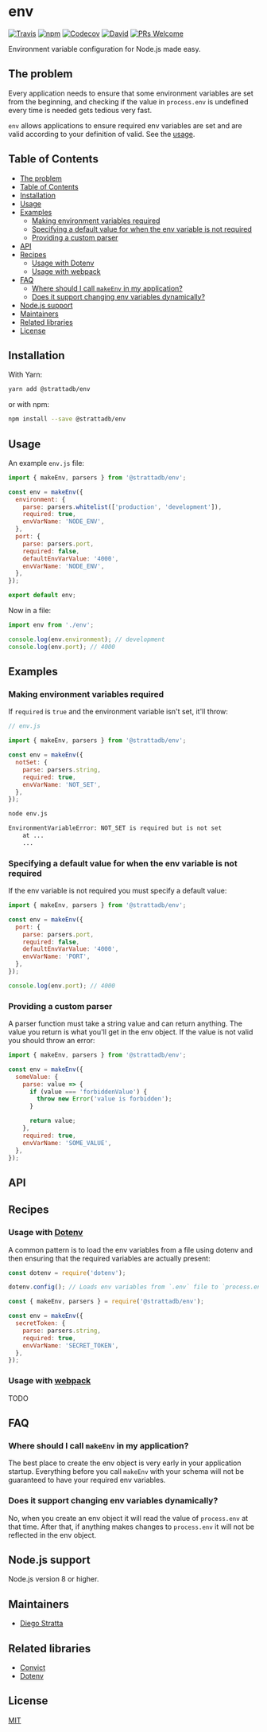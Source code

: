 # env

[![Travis](https://img.shields.io/travis/com/strattadb/env/develop.svg?style=for-the-badge)](https://travis-ci.com/strattadb/env)
[![npm](https://img.shields.io/npm/dm/@strattadb/env.svg?style=for-the-badge)](https://www.npmjs.com/package/@strattadb/env)
[![Codecov](https://img.shields.io/codecov/c/github/strattadb/env/develop.svg?style=for-the-badge)](https://codecov.io/gh/strattadb/env)
[![David](https://img.shields.io/david/strattadb/env.svg?style=for-the-badge)](https://david-dm.org/strattadb/env)
[![PRs Welcome](https://img.shields.io/badge/PRs-welcome-brightgreen.svg?style=for-the-badge)](CONTRIBUTING.md)

Environment variable configuration for Node.js made easy.

## The problem

Every application needs to ensure that some environment variables are
set from the beginning, and checking if the value in `process.env` is undefined
every time is needed gets tedious very fast.

`env` allows applications to ensure required env variables are set and are valid according
to your definition of valid. See the [usage](#usage).

## Table of Contents

- [The problem](#the-problem)
- [Table of Contents](#table-of-contents)
- [Installation](#installation)
- [Usage](#usage)
- [Examples](#examples)
  - [Making environment variables required](#making-environment-variables-required)
  - [Specifying a default value for when the env variable is not required](#specifying-a-default-value-for-when-the-env-variable-is-not-required)
  - [Providing a custom parser](#providing-a-custom-parser)
- [API](#api)
- [Recipes](#recipes)
  - [Usage with Dotenv](#usage-with-dotenv)
  - [Usage with webpack](#usage-with-webpack)
- [FAQ](#faq)
  - [Where should I call `makeEnv` in my application?](#where-should-i-call-makeenv-in-my-application)
  - [Does it support changing env variables dynamically?](#does-it-support-changing-env-variables-dynamically)
- [Node.js support](#nodejs-support)
- [Maintainers](#maintainers)
- [Related libraries](#related-libraries)
- [License](#license)

## Installation

With Yarn:

```bash
yarn add @strattadb/env
```

or with npm:

```bash
npm install --save @strattadb/env
```

## Usage

An example `env.js` file:

```javascript
import { makeEnv, parsers } from '@strattadb/env';

const env = makeEnv({
  environment: {
    parse: parsers.whitelist(['production', 'development']),
    required: true,
    envVarName: 'NODE_ENV',
  },
  port: {
    parse: parsers.port,
    required: false,
    defaultEnvVarValue: '4000',
    envVarName: 'NODE_ENV',
  },
});

export default env;
```

Now in a file:

```javascript
import env from './env';

console.log(env.environment); // development
console.log(env.port); // 4000
```

## Examples

### Making environment variables required

If `required` is `true` and the environment variable isn't set,
it'll throw:

```javascript
// env.js

import { makeEnv, parsers } from '@strattadb/env';

const env = makeEnv({
  notSet: {
    parse: parsers.string,
    required: true,
    envVarName: 'NOT_SET',
  },
});
```

```bash
node env.js

EnvironmentVariableError: NOT_SET is required but is not set
    at ...
    ...
```

### Specifying a default value for when the env variable is not required

If the env variable is not required you must specify a default value:

```javascript
import { makeEnv, parsers } from '@strattadb/env';

const env = makeEnv({
  port: {
    parse: parsers.port,
    required: false,
    defaultEnvVarValue: '4000',
    envVarName: 'PORT',
  },
});

console.log(env.port); // 4000
```

### Providing a custom parser

A parser function must take a string value and can return anything.
The value you return is what you'll get in the env object.
If the value is not valid you should throw an error:

```javascript
import { makeEnv, parsers } from '@strattadb/env';

const env = makeEnv({
  someValue: {
    parse: value => {
      if (value === 'forbiddenValue') {
        throw new Error('value is forbidden');
      }

      return value;
    },
    required: true,
    envVarName: 'SOME_VALUE',
  },
});
```

## API

## Recipes

### Usage with [Dotenv](https://github.com/motdotla/dotenv)

A common pattern is to load the env variables from a file using dotenv
and then ensuring that the required variables are actually present:

```javascript
const dotenv = require('dotenv');

dotenv.config(); // Loads env variables from `.env` file to `process.env`.

const { makeEnv, parsers } = require('@strattadb/env');

const env = makeEnv({
  secretToken: {
    parse: parsers.string,
    required: true,
    envVarName: 'SECRET_TOKEN',
  },
});
```

### Usage with [webpack](https://github.com/webpack/webpack)

TODO

## FAQ

### Where should I call `makeEnv` in my application?

The best place to create the env object is very early
in your application startup.
Everything before you call `makeEnv` with your schema will
not be guaranteed to have your required env variables.

### Does it support changing env variables dynamically?

No, when you create an env object it will read the value of
`process.env` at that time. After that, if anything makes
changes to `process.env` it will not be reflected in the
env object.

## Node.js support

Node.js version 8 or higher.

## Maintainers

- [Diego Stratta](https://github.com/strattadb)

## Related libraries

- [Convict](https://github.com/mozilla/node-convict)
- [Dotenv](https://github.com/motdotla/dotenv)

## License

[MIT](LICENSE)
